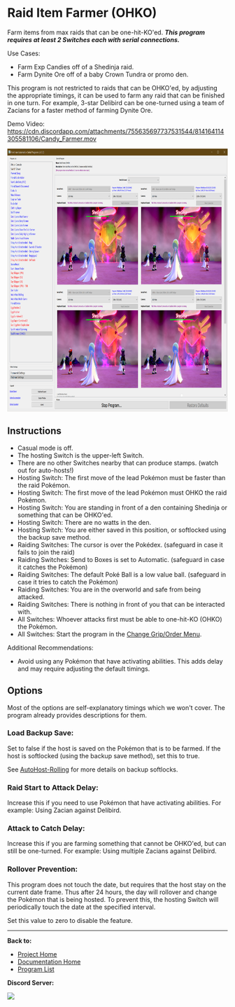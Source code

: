 # Raid Item Farmer (OHKO)

Farm items from max raids that can be one-hit-KO'ed. ***This program requires at least 2 Switches each with serial connections.***

Use Cases:
- Farm Exp Candies off of a Shedinja raid.
- Farm Dynite Ore off of a baby Crown Tundra or promo den.

This program is not restricted to raids that can be OHKO'ed, by adjusting the appropriate timings, it can be used to farm any raid that can be finished in one turn. For example, 3-star Delibird can be one-turned using a team of Zacians for a faster method of farming Dynite Ore.

Demo Video: https://cdn.discordapp.com/attachments/755635697737531544/814164114305581106/Candy_Farmer.mov

<img src="images/candy-farmer.png" height="600">

## Instructions

- Casual mode is off.
- The hosting Switch is the upper-left Switch.
- There are no other Switches nearby that can produce stamps. (watch out for auto-hosts!)
- Hosting Switch: The first move of the lead Pokémon must be faster than the raid Pokémon.
- Hosting Switch: The first move of the lead Pokémon must OHKO the raid Pokémon.
- Hosting Switch: You are standing in front of a den containing Shedinja or something that can be OHKO'ed.
- Hosting Switch: There are no watts in the den.
- Hosting Switch: You are either saved in this position, or softlocked using the backup save method.
- Raiding Switches: The cursor is over the Pokédex. (safeguard in case it fails to join the raid)
- Raiding Switches: Send to Boxes is set to Automatic. (safeguard in case it catches the Pokémon)
- Raiding Switches: The default Poké Ball is a low value ball. (safeguard in case it tries to catch the Pokémon)
- Raiding Switches: You are in the overworld and safe from being attacked.
- Raiding Switches: There is nothing in front of you that can be interacted with.
- All Switches: Whoever attacks first must be able to one-hit-KO (OHKO) the Pokémon.
- All Switches: Start the program in the [Change Grip/Order Menu](../Appendix/ChangeGripOrderMenu.md).

Additional Recommendations:
- Avoid using any Pokémon that have activating abilities. This adds delay and may require adjusting the default timings.


## Options

Most of the options are self-explanatory timings which we won't cover. The program already provides descriptions for them.

### Load Backup Save:

Set to false if the host is saved on the Pokémon that is to be farmed. If the host is softlocked (using the backup save method), set this to true.

See [AutoHost-Rolling](../NativePrograms/AutoHost-Rolling.md) for more details on backup softlocks.

### Raid Start to Attack Delay:

Increase this if you need to use Pokémon that have activating abilities. For example: Using Zacian against Delibird.

### Attack to Catch Delay:

Increase this if you are farming something that cannot be OHKO'ed, but can still be one-turned. For example: Using multiple Zacians against Delibird.

### Rollover Prevention:

This program does not touch the date, but requires that the host stay on the current date frame. Thus after 24 hours, the day will rollover and change the Pokémon that is being hosted. To prevent this, the hosting Switch will periodically touch the date at the specified interval.

Set this value to zero to disable the feature.


<hr>

**Back to:**
- [Project Home](/README.md)
- [Documentation Home](/Documentation/README.md)
- [Program List](/Documentation/ProgramList.md)

**Discord Server:** 

[<img src="https://canary.discordapp.com/api/guilds/695809740428673034/widget.png?style=banner2">](https://discord.gg/cQ4gWxN)
